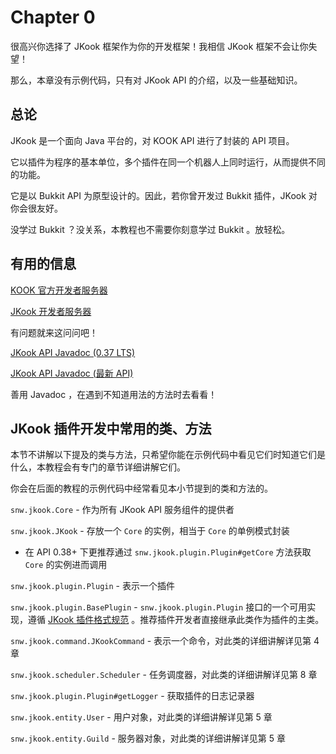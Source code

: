 # Chapter 0

很高兴你选择了 JKook 框架作为你的开发框架！我相信 JKook 框架不会让你失望！

那么，本章没有示例代码，只有对 JKook API 的介绍，以及一些基础知识。

## 总论

JKook 是一个面向 Java 平台的，对 KOOK API 进行了封装的 API 项目。

它以插件为程序的基本单位，多个插件在同一个机器人上同时运行，从而提供不同的功能。

它是以 Bukkit API 为原型设计的。因此，若你曾开发过 Bukkit 插件，JKook 对你会很友好。

没学过 Bukkit ？没关系，本教程也不需要你刻意学过 Bukkit 。放轻松。

## 有用的信息

[KOOK 官方开发者服务器](https://kook.top/cwznfo)

[JKook 开发者服务器](https://kook.top/aecCr6)

有问题就来这问问吧！

[JKook API Javadoc (0.37 LTS)](https://jitpack.io/com/github/SNWCreations/JKook/0.37.6/javadoc/)

[JKook API Javadoc (最新 API)](https://jitpack.io/com/github/SNWCreations/JKook/latest/javadoc)

善用 Javadoc ，在遇到不知道用法的方法时去看看！

## JKook 插件开发中常用的类、方法

本节不讲解以下提及的类与方法，只希望你能在示例代码中看见它们时知道它们是什么，本教程会有专门的章节详细讲解它们。

你会在后面的教程的示例代码中经常看见本小节提到的类和方法的。

`snw.jkook.Core` - 作为所有 JKook API 服务组件的提供者

`snw.jkook.JKook` - 存放一个 `Core` 的实例，相当于 `Core` 的单例模式封装
* 在 API 0.38+ 下更推荐通过 `snw.jkook.plugin.Plugin#getCore` 方法获取 `Core` 的实例进而调用

`snw.jkook.plugin.Plugin` - 表示一个插件

`snw.jkook.plugin.BasePlugin` - `snw.jkook.plugin.Plugin` 接口的一个可用实现，遵循 [JKook 插件格式规范](https://github.com/SNWCreations/JKook/wiki/Plugin-Format) 。推荐插件开发者直接继承此类作为插件的主类。

`snw.jkook.command.JKookCommand` - 表示一个命令，对此类的详细讲解详见第 4 章

`snw.jkook.scheduler.Scheduler` - 任务调度器，对此类的详细讲解详见第 8 章

`snw.jkook.plugin.Plugin#getLogger` - 获取插件的日志记录器

`snw.jkook.entity.User` - 用户对象，对此类的详细讲解详见第 5 章

`snw.jkook.entity.Guild` - 服务器对象，对此类的详细讲解详见第 5 章
